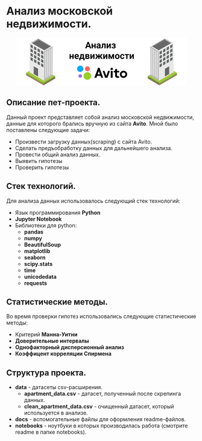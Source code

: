 # Анализ московской недвижимости.
<p align="center">
  <img src="docs/logo.png" />
</p>

## Описание пет-проекта.

Данный проект представляет собой анализ московской недвижимости, данные для которого брались вручную из сайта **Avito**.
Мной было поставлены следующие задачи:
  * Произвести загрузку данных(scraping) с сайта Avito.
  * Сделать предъобработку данных для дальнейшего анализа.
  * Провести общий анализ данных.
  * Выявить гипотезы
  * Проверить гипотезы
  
 ## Стек технологий.
 
 Для анализа данных использовалось следующий стек технологий:
   * Язык программирования **Python**
   * **Jupyter Notebook**
   * Библиотеки для python:
     * **pandas**
     * **numpy**
     * **BeautifulSoup**
     * **matplotlib**
     * **seaborn**
     * **scipy.stats**
     * **time**
     * **unicodedata**
     * **requests**
     
 ## Статистические методы.
 
 Во время проверки гипотез использовались следующие статистические методы:
   * Критерий **Манна-Уитни**
   * **Доверительные интервалы**
   * **Однофакторный дисперсионный анализ**
   * **Коэффицент корреляции Спирмена**
   
 ## Структура проекта.
 
   * **data** - датасеты csv-расширения.
      * **apartment_data.csv** - датасет, полученный после скрепинга данных.
      * **clean_apartment_data.csv** - очищенный датасет, который используется в анализе.
   * **docs** - вспомогательные файлы для оформления readme-файлов.
   * **notebooks** - ноутбуки в которых производилась работа (смотрите readme в папке notebooks).
